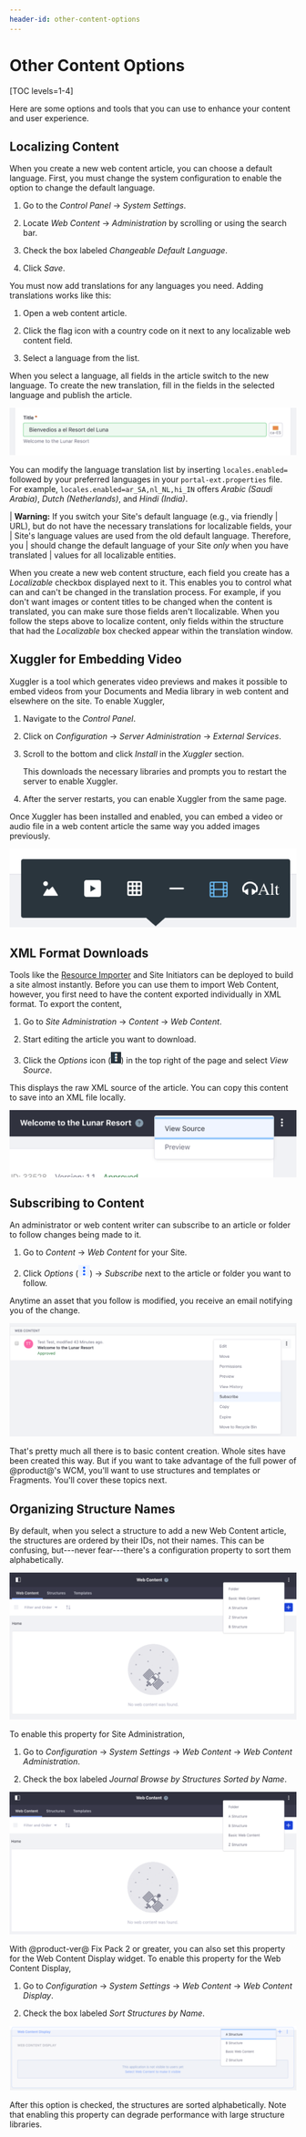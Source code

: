 ```yaml
---
header-id: other-content-options
---
```


# Other Content Options

[TOC levels=1-4]

Here are some options and tools that you can use to enhance your content and
user experience.

## Localizing Content

When you create a new web content article, you can choose a default language.
First, you must change the system configuration to enable the option to change
the default language.

1.  Go to the *Control Panel* &rarr; *System Settings*. 

2.  Locate *Web Content* &rarr; *Administration* by scrolling or using the 
    search bar.

3.  Check the box labeled *Changeable Default Language*.

4.  Click *Save*.

You must now add translations for any languages you need. Adding translations
works like this:

1.  Open a web content article.

2.  Click the flag icon with a country code on it next to any localizable web 
    content field.

3.  Select a language from the list.

When you select a language, all fields in the article switch to the new
language. To create the new translation, fill in the fields in the selected
language and publish the article. 

![Figure 1: Adding a translation to an article works like adding the default translation.](../../../../images/web-content-translation.png)

You can modify the language translation list by inserting `locales.enabled=`
followed by your preferred languages in your `portal-ext.properties` file. For
example, `locales.enabled=ar_SA,nl_NL,hi_IN` offers *Arabic (Saudi Arabia)*,
*Dutch (Netherlands)*, and *Hindi (India)*.

| **Warning:** If you switch your Site's default language (e.g., via friendly
| URL), but do not have the necessary translations for localizable fields, your
| Site's language values are used from the old default language. Therefore, you
| should change the default language of your Site *only* when you have translated
| values for all localizable entities.

When you create a new web content structure, each field you create has a
*Localizable* checkbox displayed next to it. This enables you to control what
can and can't be changed in the translation process. For example, if you don't
want images or content titles to be changed when the content is translated, you
can make sure those fields aren't llocalizable. When you follow the steps above
to localize content, only fields within the structure that had the *Localizable*
box checked appear within the translation window.

## Xuggler for Embedding Video

Xuggler is a tool which generates video previews and makes it possible to embed
videos from your Documents and Media library in web content and elsewhere on the
site. To enable Xuggler,

1.  Navigate to the *Control Panel*.

2.  Click on *Configuration* &rarr; *Server Administration* &rarr; *External Services*.

3.  Scroll to the bottom and click *Install* in the *Xuggler* section.

    This downloads the necessary libraries and prompts you to restart the server
    to enable Xuggler.

4.  After the server restarts, you can enable Xuggler from the same page.

Once Xuggler has been installed and enabled, you can embed a video or audio 
file in a web content article the same way you added images previously. 

![Figure 2: If you've installed and enabled Xuggler from the *Server Administration* &rarr; *External Tools* section of the Control Panel, you can add audio and video to your web content!](../../../../images/web-content-audio-video.png)

## XML Format Downloads

Tools like the 
[Resource Importer](/docs/7-1/tutorials/-/knowledge_base/t/importing-resources-with-a-theme)
and Site Initiators can be deployed to build a site almost instantly. Before you
can use them to import Web Content, however, you first need to have the content
exported individually in XML format. To export the content,

1.  Go to *Site Administration* &rarr; *Content* &rarr; *Web Content*.

2.  Start editing the article you want to download.

3.  Click the *Options* icon (![Options](../../../../images/icon-options.png)) in 
    the top right of the page and select *View Source*.

This displays the raw XML source of the article. You can copy this content to 
save into an XML file locally.

![Figure 3: The *View Source* button is available from the *Options* button.](../../../../images/web-content-download.png)

## Subscribing to Content

An administrator or web content writer can subscribe to an article or folder to
follow changes being made to it. 

1.  Go to *Content* &rarr; *Web Content* for your Site.

2.  Click *Options* 
    (![Options](../../../../images/icon-app-options.png)) &rarr; *Subscribe* next 
    to the article or folder you want to follow.

Anytime an asset that you follow is modified, you receive an email notifying you
of the change.

![Figure 4: Click the Subscribe icon in the web content entity's *Options* menu to begin receiving web content notifications.](../../../../images/web-content-subscribe.png)

That's pretty much all there is to basic content creation. Whole sites have
been created this way. But if you want to take advantage of the full power of
@product@'s WCM, you'll want to use structures and templates or Fragments.
You'll cover these topics next.

## Organizing Structure Names

By default, when you select a structure to add a new Web Content article, the
structures are ordered by their IDs, not their names. This can be confusing,
but---never fear---there's a configuration property to sort them alphabetically.

![Figure 5: The default ordering for Web Content Structures can yield confusing results.](../../../../images/web-content-default-order.png)

To enable this property for Site Administration,

1.  Go to *Configuration* &rarr; *System Settings* &rarr; *Web Content* &rarr; 
    *Web Content Administration*.

2.  Check the box labeled *Journal Browse by Structures Sorted by Name*.

![Figure 6: Web Content Administration will now display structures in alphabetical order.](../../../../images/web-content-admin-alphabetical.png)

With @product-ver@ Fix Pack 2 or greater, you can also set this property for the
Web Content Display widget. To enable this property for the Web Content Display,

1.  Go to *Configuration* &rarr; *System Settings* &rarr; *Web Content* &rarr; 
    *Web Content Display*.

2.  Check the box labeled *Sort Structures by Name*.

![Figure 7: The Web Content Display widget will now display structures in alphabetical order.](../../../../images/web-content-display-alphabetical.png)

After this option is checked, the structures are sorted alphabetically. Note 
that enabling this property can degrade performance with large structure 
libraries.
